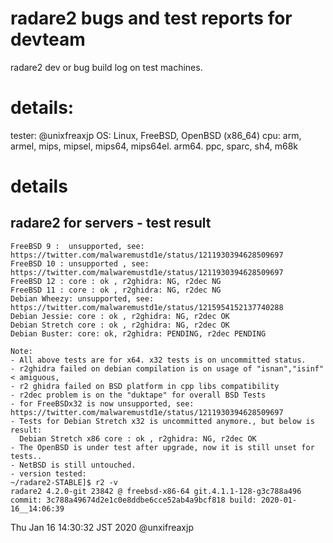# radare2 bugs and test reports for devteam

radare2 dev or bug build log on test machines.

# details:

tester: @unixfreaxjp
OS: Linux, FreeBSD, OpenBSD (x86_64)
cpu: arm, armel, mips, mipsel, mips64, mips64el. arm64. ppc, sparc, sh4, m68k

# details

## radare2 for servers - test result
```
FreeBSD 9 :  unsupported, see: https://twitter.com/malwaremustd1e/status/1211930394628509697
FreeBSD 10 : unsupported , see: https://twitter.com/malwaremustd1e/status/1211930394628509697
FreeBSD 12 : core : ok , r2ghidra: NG, r2dec NG 
FreeBSD 11 : core : ok , r2ghidra: NG, r2dec NG 
Debian Wheezy: unsupported, see: https://twitter.com/malwaremustd1e/status/1215954152137740288
Debian Jessie: core : ok , r2ghidra: NG, r2dec OK 
Debian Stretch core : ok , r2ghidra: NG, r2dec OK 
Debian Buster: core: ok, r2ghidra: PENDING, r2dec PENDING 

Note:
- All above tests are for x64. x32 tests is on uncommitted status.
- r2ghidra failed on debian compilation is on usage of "isnan","isinf" < amiguous,
- r2 ghidra failed on BSD platform in cpp libs compatibility
- r2dec problem is on the "duktape" for overall BSD Tests 
- for FreeBSDx32 is now unsupported, see: https://twitter.com/malwaremustd1e/status/1211930394628509697
- Tests for Debian Stretch x32 is uncommitted anymore., but below is result: 
  Debian Stretch x86 core : ok , r2ghidra: NG, r2dec OK
- The OpenBSD is under test after upgrade, now it is still unset for tests.. 
- NetBSD is still untouched. 
- version tested:
~/radare2-STABLE]$ r2 -v
radare2 4.2.0-git 23842 @ freebsd-x86-64 git.4.1.1-128-g3c788a496
commit: 3c788a49674d2e1c0e8ddbe6cce52ab4a9bcf818 build: 2020-01-16__14:06:39
````
Thu Jan 16 14:30:32 JST 2020 @unxifreaxjp
